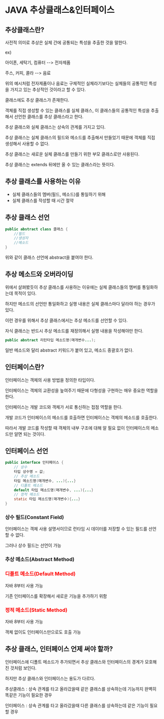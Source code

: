 # JAVA 추상클래스&인터페이스

## 추상클래스란?

사전적 의미로 추상은 실체 간에 공통되는 특성을 추출한 것을 말한다.

ex)

아이폰, 세탁기, 컴퓨터 --> 전자제품

주스, 커피, 콜라 --> 음료

위의 예시처럼 전자제품이나 음료는 구체적인 실체라기보다는 실체들의 공통적인 특성을 가지고 있는 추상적인 것이라고 할 수 있다.

클래스에도 추상 클래스가 존재한다.

객체를 직접 생성할 수 있는 클래스를 실체 클래스, 이 클래스들의 공통적인 특성을 추출해서 선언한 클래스를 추상 클래스라고 한다.

추상 클래스와 실체 클래스는 상속의 관계를 가지고 있다.

추상 클래스는 실체 클래스의 필드와 메소드를 추출해서 만들었기 때문에 객체를 직접 생성해서 사용할 수 없다.

추상 클래스는 새로운 실체 클래스를 만들기 위한 부모 클래스로만 사용된다.

추상 클래스는 extends 뒤에만 올 수 있는 클래스라는 뜻이다.

## 추상 클래스를 사용하는 이유

- 실체 클래스들의 멤버(필드, 메소드)를 통일하기 위해
- 실체 클래스를 작성할 때 시간 절약

## 추상 클래스 선언

```java
public abstract class 클래스 {
    //필드
    //생성자
    //메소드
}
```

위와 같이 클래스 선언에 abstract을 붙여야 한다.

## 추상 메소드와 오버라이딩

위에서 살펴봤듯이 추상 클래스를 사용하는 이유에는 실체 클래스들의 멤버를 통일화하는데 목적이 있다.

하지만 메소드의 선언만 통일화하고 실행 내용은 실체 클래스마다 달라야 하는 경우가 있다.

이런 경우를 위해서 추상 클래스에서는 추상 메소드를 선언할 수 있다.

자식 클래스는 반드시 추상 메소드를 재정의해서 실행 내용을 작성해야만 한다.

```java
public abstract 리턴타입 메소드명(매개변수...);
```

일반 메소드와 달리 abstract 키워드가 붙어 있고, 메소드 중괄호가 없다.

## 인터페이스란?

인터페이스는 객체의 사용 방법을 정의한 타입이다.

인터페이스는 객체의 교환성을 높여주기 때문에 다형성을 구현하는 매우 중요한 역할을 한다.

인터페이스는 개발 코드와 객체가 서로 통신하는 접점 역할을 한다.

개발 코드가 인터페이스의 메소드를 호출하면 인터페이스는 객체의 메소드를 호출한다.

따라서 개발 코드를 작성할 때 객체의 내부 구조에 대해 알 필요 없이 인터페이스의 메소드만 알면 되는 것이다.

## 인터페이스 선언

```java
public interface 인터페이스 {
    // 상수
    타입 상수명 = 값;
    // 추상 메소드
    타입 메소드명(매개변수, ...){...}
    // 디폴트 메소드
    default 타입 메소드명(매개변수, ...){...}
    // 정적 메소드
    static 타입 메소드명(매개변수){...}
}
```

### 상수 필드(Constant Field)

인터페이스는 객체 사용 설명서이므로 런타임 시 데이터를 저장할 수 있는 필드를 선언할 수 없다.

그러나 상수 필드는 선언이 가능

### 추상 메소드(Abstract Method)

### <span style="color:red">디폴트 메소드(Default Method)</span>

자바 8부터 사용 가능

기존 인터페이스를 확장해서 새로운 기능을 추가하기 위함

### <span style="color:red">정적 메소드(Static Method)</span>

자바 8부터 사용 가능

객체 없이도 인터페이스만으로도 호출 가능

## 추상 클래스, 인터페이스 언제 써야 할까?

인터페이스에 디폴트 메소드가 추가되면서 추상 클래스와 인터페이스의 경계가 모호해진 것처럼 보인다.

하지만 추상 클래스와 인터페이스는 용도가 다르다.

추상클래스 : 상속 관계를 타고 올라갔을때 같은 클래스를 상속하는데 기능까지 완벽히 똑같은 기능이 필요한 경우

인터페이스 : 상속 관계를 타고 올라갔을때 다른 클래스를 상속하는데 같은 기능이 필요할 경우